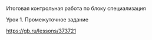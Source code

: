 Итоговая контрольная работа по блоку специализация

Урок 1. Промежуточное задание

https://gb.ru/lessons/373721
